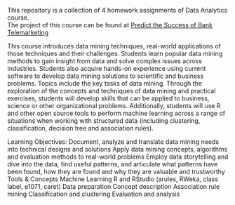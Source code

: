 This repository is a collection of 4 homework assignments of Data Analytics course. <br/>
The project of this course can be found at [Predict the Success of Bank Telemarketing](https://github.com/harper-he/R/tree/master/Predict%20the%20Success%20of%20Bank%20Telemarketing) 


This course introduces data mining techniques, real-world applications of those techniques and their challenges. Students learn popular data mining methods to gain insight from data and solve complex issues across industries. Students also acquire hands-on experience using current software to develop data mining solutions to scientific and business problems. Topics include the key tasks of data mining. Through the exploration of the concepts and techniques of data mining and practical exercises, students will develop skills that can be applied to business, science or other organizational problems. Additionally, students will use R and other open source tools to perform machine learning across a range of situations when working with structured data (including clustering, classification, decision tree and association rules).

Learning Objectives:
Document, analyze and translate data mining needs into technical designs and solutions
Apply data mining concepts, algorithms and evaluation methods to real-world problems
Employ data storytelling and dive into the data, find useful patterns, and articulate what patterns have been found, how they are found and why they are valuable and trustworthy
Tools & Concepts
Machine Learning
R and RStudio (arules, RWeka, class label, e1071, caret)
Data preparation
Concept description
Association rule mining
Classification and clustering
Evaluation and analysis
